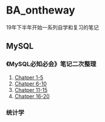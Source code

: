 # BA_ontheway
19年下半年开始一系列自学和复习的笔记

## MySQL

### 《MySQL必知必会》笔记二次整理
1. [Chatper 1-5](MySQL/MySQLCC_Chatper01-05)  
2. [Chatper 6-10](MySQL/MySQLCC_Chatper06-10)  
3. [Chatper 11-15](MySQL/MySQLCC_Chatper11-15)
4. [Chatper 16-20](MySQL/MySQLCC_Chatper16-20)

### 统计学


